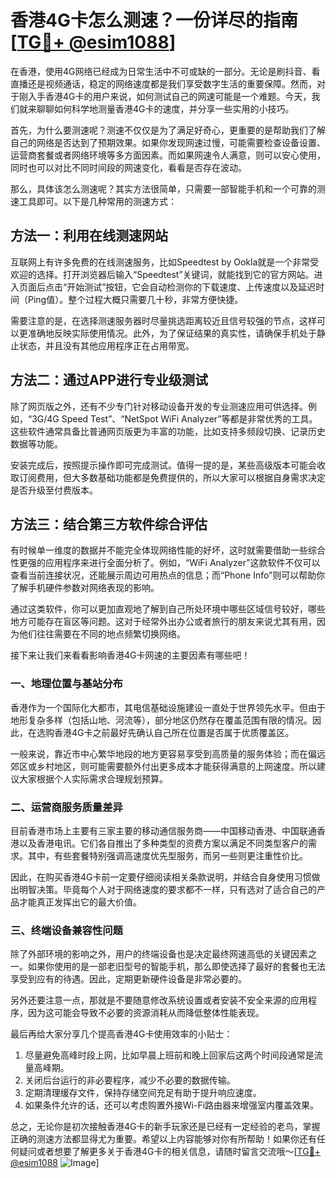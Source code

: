 # 香港4G卡怎么测速？一份详尽的指南[[TG💪+ @esim1088](https://t.me/s/esim1088)]

在香港，使用4G网络已经成为日常生活中不可或缺的一部分。无论是刷抖音、看直播还是视频通话，稳定的网络速度都是我们享受数字生活的重要保障。然而，对于刚入手香港4G卡的用户来说，如何测试自己的网速可能是一个难题。今天，我们就来聊聊如何科学地测量香港4G卡的速度，并分享一些实用的小技巧。

首先，为什么要测速呢？测速不仅仅是为了满足好奇心，更重要的是帮助我们了解自己的网络是否达到了预期效果。如果你发现网速过慢，可能需要检查设备设置、运营商套餐或者网络环境等多方面因素。而如果网速令人满意，则可以安心使用，同时也可以对比不同时间段的网速变化，看看是否存在波动。

那么，具体该怎么测速呢？其实方法很简单，只需要一部智能手机和一个可靠的测速工具即可。以下是几种常用的测速方式：

## 方法一：利用在线测速网站

互联网上有许多免费的在线测速服务，比如Speedtest by Ookla就是一个非常受欢迎的选择。打开浏览器后输入“Speedtest”关键词，就能找到它的官方网站。进入页面后点击“开始测试”按钮，它会自动检测你的下载速度、上传速度以及延迟时间（Ping值）。整个过程大概只需要几十秒，非常方便快捷。

需要注意的是，在选择测速服务器时尽量挑选距离较近且信号较强的节点，这样可以更准确地反映实际使用情况。此外，为了保证结果的真实性，请确保手机处于静止状态，并且没有其他应用程序正在占用带宽。

## 方法二：通过APP进行专业级测试

除了网页版之外，还有不少专门针对移动设备开发的专业测速应用可供选择。例如，“3G/4G Speed Test”、“NetSpot WiFi Analyzer”等都是非常优秀的工具。这些软件通常具备比普通网页版更为丰富的功能，比如支持多频段切换、记录历史数据等功能。

安装完成后，按照提示操作即可完成测试。值得一提的是，某些高级版本可能会收取订阅费用，但大多数基础功能都是免费提供的，所以大家可以根据自身需求决定是否升级至付费版本。

## 方法三：结合第三方软件综合评估

有时候单一维度的数据并不能完全体现网络性能的好坏，这时就需要借助一些综合性更强的应用程序来进行全面分析了。例如，“WiFi Analyzer”这款软件不仅可以查看当前连接状况，还能展示周边可用热点的信息；而“Phone Info”则可以帮助你了解手机硬件参数对网络表现的影响。

通过这类软件，你可以更加直观地了解到自己所处环境中哪些区域信号较好，哪些地方可能存在盲区等问题。这对于经常外出办公或者旅行的朋友来说尤其有用，因为他们往往需要在不同的地点频繁切换网络。

接下来让我们来看看影响香港4G卡网速的主要因素有哪些吧！

### 一、地理位置与基站分布

香港作为一个国际化大都市，其电信基础设施建设一直处于世界领先水平。但由于地形复杂多样（包括山地、河流等），部分地区仍然存在覆盖范围有限的情况。因此，在选购香港4G卡之前最好先确认自己所在位置是否属于优质覆盖区。

一般来说，靠近市中心繁华地段的地方更容易享受到高质量的服务体验；而在偏远郊区或乡村地区，则可能需要额外付出更多成本才能获得满意的上网速度。所以建议大家根据个人实际需求合理规划预算。

### 二、运营商服务质量差异

目前香港市场上主要有三家主要的移动通信服务商——中国移动香港、中国联通香港以及香港电讯。它们各自推出了多种类型的资费方案以满足不同类型客户的需求。其中，有些套餐特别强调高速度优先型服务，而另一些则更注重性价比。

因此，在购买香港4G卡前一定要仔细阅读相关条款说明，并结合自身使用习惯做出明智决策。毕竟每个人对于网络速度的要求都不一样，只有选对了适合自己的产品才能真正发挥出它的最大价值。

### 三、终端设备兼容性问题

除了外部环境的影响之外，用户的终端设备也是决定最终网速高低的关键因素之一。如果你使用的是一部老旧型号的智能手机，那么即使选择了最好的套餐也无法享受到应有的待遇。因此，定期更新硬件设备是非常必要的。

另外还要注意一点，那就是不要随意修改系统设置或者安装不安全来源的应用程序，因为这可能会导致不必要的资源消耗从而降低整体性能表现。

最后再给大家分享几个提高香港4G卡使用效率的小贴士：

1. 尽量避免高峰时段上网，比如早晨上班前和晚上回家后这两个时间段通常是流量高峰期。
2. 关闭后台运行的非必要程序，减少不必要的数据传输。
3. 定期清理缓存文件，保持存储空间充足有助于提升响应速度。
4. 如果条件允许的话，还可以考虑购置外接Wi-Fi路由器来增强室内覆盖效果。

总之，无论你是初次接触香港4G卡的新手玩家还是已经有一定经验的老鸟，掌握正确的测速方法都显得尤为重要。希望以上内容能够对你有所帮助！如果你还有任何疑问或者想要了解更多关于香港4G卡的相关信息，请随时留言交流哦～[[TG💪+ @esim1088](https://t.me/s/esim1088) ![Image](https://i.postimg.cc/4NQfJmqS/Snipaste-2025-05-13-00-14-12.png)]